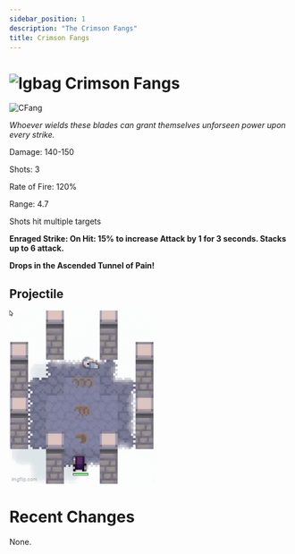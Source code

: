```yaml
---
sidebar_position: 1
description: "The Crimson Fangs"
title: Crimson Fangs
---
```


# ![lgbag](https://raw.githubusercontent.com/Valor-Inc/Wiki/main/static/img/Tiered%20Bags/Legendary_Bag.png) Crimson Fangs

![CFang](https://i.imgur.com/pcp26pb.png)

<i>Whoever wields these blades can grant themselves unforseen power upon every strike.</i>


Damage: 140-150

Shots: 3

Rate of Fire: 120% 

Range: 4.7

Shots hit multiple targets


**Enraged Strike: On Hit: 15% to increase Attack by 1 for 3 seconds. Stacks up to 6 attack.**



**Drops in the Ascended Tunnel of Pain!**
## Projectile

![image](https://raw.githubusercontent.com/Terracidal/Gifs/refs/heads/main/9feqiy.gif)


# Recent Changes
None.
